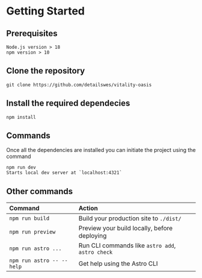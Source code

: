 # Getting Started

## Prerequisites

    Node.js version > 18
    npm version > 10

## Clone the repository

    git clone https://github.com/detailswes/vitality-oasis

## Install the required dependecies

    npm install

## Commands

Once all the dependencies are installed you can initiate the project using the command

    npm run dev
    Starts local dev server at `localhost:4321`

## Other commands

| Command                   | Action                                           |
| :------------------------ | :----------------------------------------------- |
| `npm run build`           | Build your production site to `./dist/`          |
| `npm run preview`         | Preview your build locally, before deploying     |
| `npm run astro ...`       | Run CLI commands like `astro add`, `astro check` |
| `npm run astro -- --help` | Get help using the Astro CLI                     |
